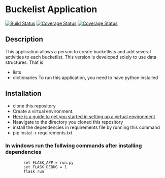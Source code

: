# Buckelist Application
[![Build Status](https://travis-ci.org/Thuku/bucketlist-app.svg?branch=master)](https://travis-ci.org/Thuku/bucketlist-app)
[![Coverage Status](https://coveralls.io/repos/github/Thuku/bucketlist-app/badge.svg)](https://coveralls.io/github/Thuku/bucketlist-app)
[![Coverage Status](https://coveralls.io/repos/github/Thuku/bucketlist-app/badge.svg?branch=develop)](https://coveralls.io/github/Thuku/bucketlist-app?branch=develop)
## Description
     
This application allows a person to create bucketlists and add
several activities to each bucketlist. This version is developed solely to use data structures. That is
- lists
- dictionaries
To run this application, you need to have python installed
## Installation
- clone this repository
- Create a virtual environment.
- [ Here is a guide to get you started in setting up a virtual environment](http://python-guide-pt-br.readthedocs.io/en/latest/dev/virtualenvs/)
- Naavigate to the directory you cloned this repository
- install the dependencies in requirements file by running this command
- pip instal -r requirements.txt
### In windows run the follwing commands after installing dependencies
            set FLASK_APP = run.py
            set FLASK_DEBUG = 1
            flask run
